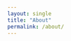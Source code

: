 ```yaml
---
layout: single
title: "About"
permalink: /about/
---
```


<!--
Freelance SRE & Backend Engineer with a focus on production-ready AI/LLM systems...
-->


